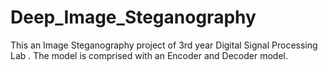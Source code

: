 # Deep_Image_Steganography
This an Image Steganography project of  3rd year Digital Signal Processing Lab . The model is comprised with an Encoder and Decoder model.
